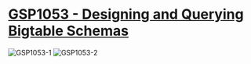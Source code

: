 # [GSP1053 - Designing and Querying Bigtable Schemas](https://www.cloudskillsboost.google/games/5130/labs/33476)

![GSP1053-1](GSP1053-1.png)
![GSP1053-2](GSP1053-2.png)
